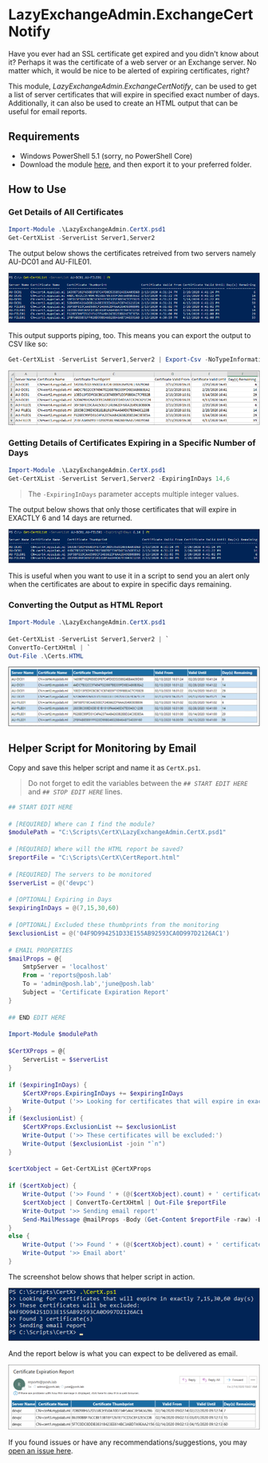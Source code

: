# LazyExchangeAdmin.ExchangeCertNotify

Have you ever had an SSL certificate get expired and you didn't know about it? Perhaps it was the certificate of a web server or an Exchange server. No matter which, it would be nice to be alerted of expiring certificates, right?

This module, *LazyExchangeAdmin.ExchangeCertNotify*, can be used to get a list of server certificates that will expire in specified exact number of days. Additionally, it can also be used to create an HTML output that can be useful for email reports.

## Requirements

* Windows PowerShell 5.1 (sorry, no PowerShell Core)
* Download the module [here](https://github.com/junecastillote/LazyExchangeAdmin.CertX/archive/master.zip), and then export it to your preferred folder.

## How to Use

### Get Details of All Certificates

```PowerShell
Import-Module .\LazyExchangeAdmin.CertX.psd1
Get-CertXList -ServerList Server1,Server2
```

The output below shows the certificates retreived from two servers namely AU-DC01 and AU-FILE01.

![Example01](source/static/image/example01.png)

This output supports piping, too. This means you can export the output to CSV like so:

```PowerShell
Get-CertXList -ServerList Server1,Server2 | Export-Csv -NoTypeInformation -Path .\certs.csv
```

![CSV Output](source/static/image/csv_output.png)

### Getting Details of Certificates Expiring in a Specific Number of Days

```PowerShell
Import-Module .\LazyExchangeAdmin.CertX.psd1
Get-CertXList -ServerList Server1,Server2 -ExpiringInDays 14,6
```

> The `-ExpiringInDays` parameter accepts multiple integer values.

The output below shows that only those certificates that will expire in EXACTLY 6 and 14 days are returned.

![Example02](source/static/image/example02.png)

This is useful when you want to use it in a script to send you an alert only when the certificates are about to expire in specific days remaining.

### Converting the Output as HTML Report

```PowerShell
Import-Module .\LazyExchangeAdmin.CertX.psd1

Get-CertXList -ServerList Server1,Server2 | `
ConvertTo-CertXHtml | `
Out-File .\Certs.HTML
```

![HTML Output](source/static/image/html_output.png)

## Helper Script for Monitoring by Email

Copy and save this helper script and name it as `CertX.ps1`.

> Do not forget to edit the variables between the *`## START EDIT HERE`* and *`## STOP EDIT HERE`* lines.

```PowerShell
## START EDIT HERE

# [REQUIRED] Where can I find the module?
$modulePath = "C:\Scripts\CertX\LazyExchangeAdmin.CertX.psd1"

# [REQUIRED] Where will the HTML report be saved?
$reportFile = "C:\Scripts\CertX\CertReport.html"

# [REQUIRED] The servers to be monitored
$serverList = @('devpc')

# [OPTIONAL] Expiring in Days
$expiringInDays = @(7,15,30,60)

# [OPTIONAL] Excluded these thumbprints from the monitoring
$exclusionList = @('04F9D994251D33E155AB92593CA0D997D2126AC1')

# EMAIL PROPERTIES
$mailProps = @{
    SmtpServer = 'localhost'
    From = 'reports@posh.lab'
    To = 'admin@posh.lab','june@posh.lab'
    Subject = 'Certificate Expiration Report'
}

## END EDIT HERE

Import-Module $modulePath

$CertXProps = @{
    ServerList = $serverList
}

if ($expiringInDays) {
    $CertXProps.ExpiringInDays += $expiringInDays
    Write-Output ('>> Looking for certificates that will expire in exactly ' + ($expiringInDays -join ",") + ' day(s)')
}
if ($exclusionList) {
    $CertXProps.ExclusionList += $exclusionList
    Write-Output ('>> These certificates will be excluded:')
    Write-Output ($exclusionList -join "`n")
}

$certXobject = Get-CertXList @CertXProps

if ($certXobject) {
    Write-Output ('>> Found ' + (@($certXobject).count) + ' certificate(s)')
    $certXobject | ConvertTo-CertXHtml | Out-File $reportFile
    Write-Output '>> Sending email report'
    Send-MailMessage @mailProps -Body (Get-Content $reportFile -raw) -BodyAsHtml
}
else {
    Write-Output ('>> Found ' + (@($certXobject).count) + ' certificate(s)')
    Write-Output '>> Email abort'
}

```

The screenshot below shows that helper script in action.

![Example](source/static/image/mailing.png)

And the report below is what you can expect to be delivered as email.

![Email Report](source/static/image/email_report.png)

If you found issues or have any recommendations/suggestions, you may [open an issue here](https://github.com/junecastillote/LazyExchangeAdmin.CertX/issues).
